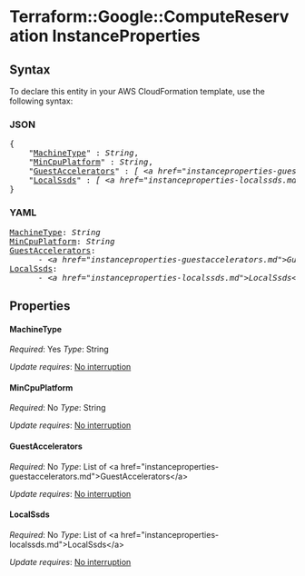 # Terraform::Google::ComputeReservation InstanceProperties

## Syntax

To declare this entity in your AWS CloudFormation template, use the following syntax:

### JSON

<pre>
{
    "<a href="#machinetype" title="MachineType">MachineType</a>" : <i>String</i>,
    "<a href="#mincpuplatform" title="MinCpuPlatform">MinCpuPlatform</a>" : <i>String</i>,
    "<a href="#guestaccelerators" title="GuestAccelerators">GuestAccelerators</a>" : <i>[ &lt;a href=&#34;instanceproperties-guestaccelerators.md&#34;&gt;GuestAccelerators&lt;/a&gt;, ... ]</i>,
    "<a href="#localssds" title="LocalSsds">LocalSsds</a>" : <i>[ &lt;a href=&#34;instanceproperties-localssds.md&#34;&gt;LocalSsds&lt;/a&gt;, ... ]</i>
}
</pre>

### YAML

<pre>
<a href="#machinetype" title="MachineType">MachineType</a>: <i>String</i>
<a href="#mincpuplatform" title="MinCpuPlatform">MinCpuPlatform</a>: <i>String</i>
<a href="#guestaccelerators" title="GuestAccelerators">GuestAccelerators</a>: <i>
      - &lt;a href=&#34;instanceproperties-guestaccelerators.md&#34;&gt;GuestAccelerators&lt;/a&gt;</i>
<a href="#localssds" title="LocalSsds">LocalSsds</a>: <i>
      - &lt;a href=&#34;instanceproperties-localssds.md&#34;&gt;LocalSsds&lt;/a&gt;</i>
</pre>

## Properties

#### MachineType

_Required_: Yes
_Type_: String

_Update requires_: [No interruption](https://docs.aws.amazon.com/AWSCloudFormation/latest/UserGuide/using-cfn-updating-stacks-update-behaviors.html#update-no-interrupt)

#### MinCpuPlatform

_Required_: No
_Type_: String

_Update requires_: [No interruption](https://docs.aws.amazon.com/AWSCloudFormation/latest/UserGuide/using-cfn-updating-stacks-update-behaviors.html#update-no-interrupt)

#### GuestAccelerators

_Required_: No
_Type_: List of &lt;a href=&#34;instanceproperties-guestaccelerators.md&#34;&gt;GuestAccelerators&lt;/a&gt;

_Update requires_: [No interruption](https://docs.aws.amazon.com/AWSCloudFormation/latest/UserGuide/using-cfn-updating-stacks-update-behaviors.html#update-no-interrupt)

#### LocalSsds

_Required_: No
_Type_: List of &lt;a href=&#34;instanceproperties-localssds.md&#34;&gt;LocalSsds&lt;/a&gt;

_Update requires_: [No interruption](https://docs.aws.amazon.com/AWSCloudFormation/latest/UserGuide/using-cfn-updating-stacks-update-behaviors.html#update-no-interrupt)

